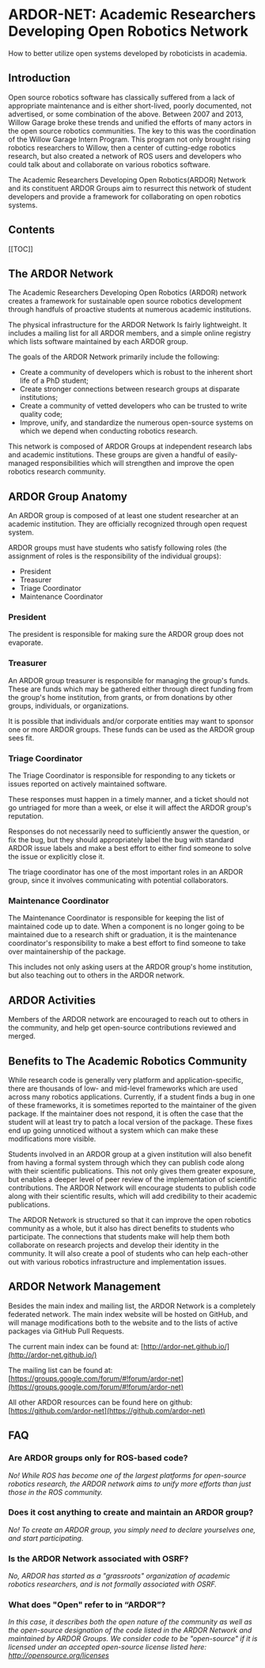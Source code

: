 
ARDOR-NET: Academic Researchers Developing Open Robotics Network
================================================================

How to better utilize open systems developed by roboticists in academia.

## Introduction

Open source robotics software has classically suffered from a lack of appropriate maintenance and is either short-lived, poorly documented, not advertised, or some combination of the above. Between 2007 and 2013, Willow Garage broke these trends and unified the efforts of many actors in the open source robotics communities. The key to this was the coordination of the Willow Garage Intern Program. This program not only brought rising robotics researchers to Willow, then a center of cutting-edge robotics research, but also created a network of ROS users and developers who could talk about and collaborate on various robotics software.

The Academic Researchers Developing Open Robotics(ARDOR) Network and its constituent ARDOR Groups aim to resurrect this network of student developers and provide a framework for collaborating on open robotics systems.

## Contents

[[TOC]]

## The ARDOR Network

The Academic Researchers Developing Open Robotics (ARDOR) network creates a framework for sustainable open source robotics development through handfuls of proactive students at numerous academic institutions.

The physical infrastructure for the ARDOR Network Is fairly lightweight. It includes a mailing list for all ARDOR members, and a simple online registry which lists software maintained by each ARDOR group.

The goals of the ARDOR Network primarily include the following:

* Create a community of developers which is robust to the inherent short life of a PhD student;
* Create stronger connections between research groups at disparate institutions;
* Create a community of vetted developers who can be trusted to write quality code;
* Improve, unify, and standardize the numerous open-source systems on which we depend when conducting robotics research.

This network is composed of ARDOR Groups at independent research labs and academic institutions. These groups are given a handful of easily-managed responsibilities which will strengthen and improve the open robotics research community.

## ARDOR Group Anatomy

An ARDOR group is composed of at least one student researcher at an academic institution. They are officially recognized through open request system.

ARDOR groups must have students who satisfy following roles (the assignment of roles is the responsibility of the individual groups):

* President
* Treasurer
* Triage Coordinator
* Maintenance Coordinator

### President

The president is responsible for making sure the ARDOR group does not evaporate.

### Treasurer

An ARDOR group treasurer is responsible for managing the group's funds. These are funds which may be gathered either through direct funding from the group's home institution, from grants, or from donations by other groups, individuals, or organizations.

It is possible that individuals and/or corporate entities may want to sponsor one or more ARDOR groups. These funds can be used as the ARDOR group sees fit.

### Triage Coordinator

The Triage Coordinator is responsible for responding to any tickets or issues reported on actively maintained software.

These responses must happen in a timely manner, and a ticket should not go untriaged for more than a week, or else it will affect the ARDOR group's reputation.

Responses do not necessarily need to sufficiently answer the question, or fix the bug, but they should appropriately label the bug with standard ARDOR issue labels and make a best effort to either find someone to solve the issue or explicitly close it.

The triage coordinator has one of the most important roles in an ARDOR group, since it involves communicating with potential collaborators.

### Maintenance Coordinator

The Maintenance Coordinator is responsible for keeping the list of maintained code up to date. When a component is no longer going to be maintained due to a research shift or graduation, it is the maintenance coordinator's responsibility to make a best effort to find someone to take over maintainership of the package.

This includes not only asking users at the ARDOR group's home institution, but also teaching out to others in the ARDOR network.

## ARDOR Activities

Members of the ARDOR network are encouraged to reach out to others in the community, and help get open-source contributions reviewed and merged.

## Benefits to The Academic Robotics Community

While research code is generally very platform and application-specific, there are thousands of low- and mid-level frameworks which are used across many robotics applications. Currently, if a student finds a bug in one of these frameworks, it is sometimes reported to the maintainer of the given package. If the maintainer does not respond, it is often the case that the student will at least try to patch a local version of the package. These fixes end up going unnoticed without a system which can make these modifications more visible. 

Students involved in an ARDOR group at a given institution will also benefit from having a formal system through which they can publish code along with their scientific publications. This not only gives them greater exposure, but enables a deeper level of peer review of the implementation of scientific contributions. The ARDOR Network will encourage students to publish code along with their scientific results, which will add credibility to their academic publications. 

The ARDOR Network is structured so that it can improve the open robotics community as a whole, but it also has direct benefits to students who participate. The connections that students make will help them both collaborate on research projects and develop their identity in the community. It will also create a pool of students who can help each-other out with various robotics infrastructure and implementation issues.

## ARDOR Network Management

Besides the main index and mailing list, the ARDOR Network is a completely federated network. The main index website will be hosted on GitHub, and will manage modifications both to the website and to the lists of active packages via GitHub Pull Requests.

The current main index can be found at: [http://ardor-net.github.io/](http://ardor-net.github.io/)

The mailing list can be found at: [https://groups.google.com/forum/#!forum/ardor-net](https://groups.google.com/forum/#!forum/ardor-net)

All other ARDOR resources can be found here on github: [https://github.com/ardor-net](https://github.com/ardor-net)

## FAQ

### Are ARDOR groups only for ROS-based code?

*No! While ROS has become one of the largest platforms for open-source robotics research, the ARDOR network aims to unify more efforts than just those in the ROS community.*

### Does it cost anything to create and maintain an ARDOR group?

*No! To create an ARDOR group, you simply need to declare yourselves one, and start participating.*

### Is the ARDOR Network associated with OSRF?

*No, ARDOR has started as a "grassroots" organization of academic robotics researchers, and is not formally associated with OSRF.*

### What does "Open" refer to in “ARDOR”?

*In this case, it describes both the open nature of the community as well as the open-source designation of the code listed in the ARDOR Network and maintained by ARDOR Groups. We consider code to be "open-source" if it is licensed under an accepted open-source license listed here: http://opensource.org/licenses*
